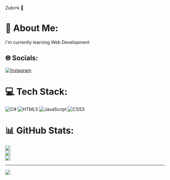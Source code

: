 Zubrrk 🦖

# 💫 About Me:
I'm currently learning Web Development


## 🌐 Socials:
[![Instagram](https://img.shields.io/badge/Instagram-%23E4405F.svg?logo=Instagram&logoColor=white)](https://instagram.com/zubrrk) 

# 💻 Tech Stack:
![C#](https://img.shields.io/badge/c%23-%23239120.svg?style=plastic&logo=c-sharp&logoColor=white) ![HTML5](https://img.shields.io/badge/html5-%23E34F26.svg?style=plastic&logo=html5&logoColor=white) ![JavaScript](https://img.shields.io/badge/javascript-%23323330.svg?style=plastic&logo=javascript&logoColor=%23F7DF1E) ![CSS3](https://img.shields.io/badge/css3-%231572B6.svg?style=plastic&logo=css3&logoColor=white)
# 📊 GitHub Stats:
![](https://github-readme-stats.vercel.app/api?username=zbrrk&theme=tokyonight&hide_border=true&include_all_commits=false&count_private=false)<br/>
![](https://github-readme-streak-stats.herokuapp.com/?user=zbrrk&theme=tokyonight&hide_border=true)<br/>
![](https://github-readme-stats.vercel.app/api/top-langs/?username=zbrrk&theme=tokyonight&hide_border=true&include_all_commits=false&count_private=false&layout=compact)

---
[![](https://visitcount.itsvg.in/api?id=zbrrk&icon=0&color=0)](https://visitcount.itsvg.in)

<!-- Proudly created with GPRM ( https://gprm.itsvg.in ) -->
